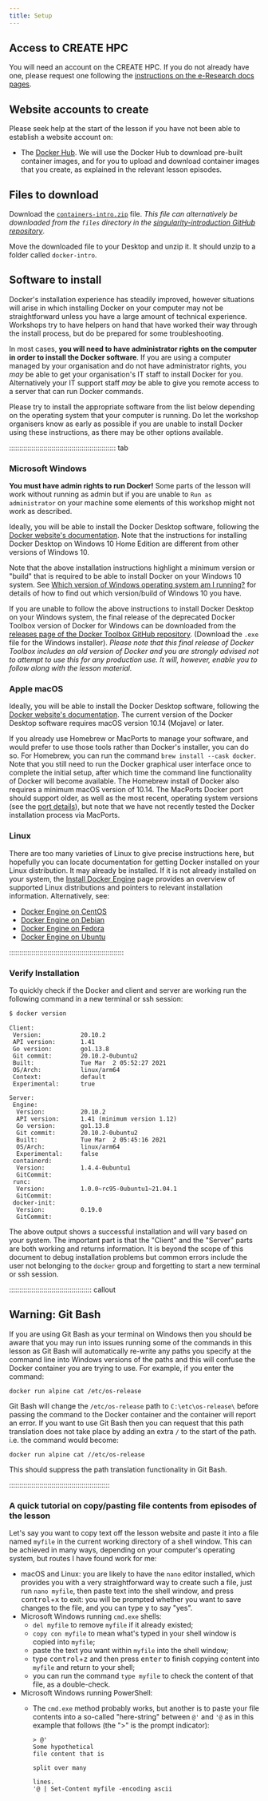 ```yaml
---
title: Setup
---
```


## Access to CREATE HPC

You will need an account on the CREATE HPC.
If you do not already have one, please request one following the [instructions on the e-Research docs pages](https://docs.er.kcl.ac.uk/CREATE/requesting_access/).

## Website accounts to create

Please seek help at the start of the lesson if you have not been able to establish a website account on:

- The [Docker Hub](https://hub.docker.com).
  We will use the Docker Hub to download pre-built container images, and for you to upload and download container images that you create, as explained in the relevant lesson episodes.

## Files to download

Download the [`containers-intro.zip`](files/containers-intro.zip) file.
*This file can alternatively be downloaded from the `files` directory in the [singularity-introduction GitHub repository](https://github.com/kcl-eresearch/singularity-introduction/blob/gh-pages/files/containers-intro.zip)*.

Move the downloaded file to your Desktop and unzip it. It should unzip to a folder called `docker-intro`.

## Software to install

Docker's installation experience has steadily improved, however situations will arise in which installing Docker on your computer may not be straightforward unless you have a large amount of technical experience.
Workshops try to have helpers on hand that have worked their way through the install process, but do be prepared for some troubleshooting.

In most cases, **you will need to have administrator rights on the computer in order to install the Docker software**. If you are using a computer managed by your organisation and do not have administrator rights, you *may* be able to get your organisation's IT staff to install Docker for you. Alternatively your IT support staff *may* be able to give you remote access to a server that can run Docker commands.

Please try to install the appropriate software from the list below depending on the operating system that your computer is running. Do let the workshop organisers know as early as possible if you are unable to install Docker using these instructions, as there may be other options available.

::::::::::::::::::::::::::::::::::::::::::::::::::::: tab

### Microsoft Windows

**You must have admin rights to run Docker!** Some parts of the lesson will work without running as admin but if you are unable to `Run as administrator` on your machine some elements of this workshop might not work as described.

Ideally, you will be able to install the Docker Desktop software, following the [Docker website's documentation](https://docs.docker.com/docker-for-windows/install/). Note that the instructions for installing Docker Desktop on Windows 10 Home Edition are different from other versions of Windows 10.

Note that the above installation instructions highlight a minimum version or "build" that is required to be able to install Docker on your Windows 10 system. See [Which version of Windows operating system am I running?](https://support.microsoft.com/en-us/windows/which-version-of-windows-operating-system-am-i-running-628bec99-476a-2c13-5296-9dd081cdd808) for details of how to find out which version/build of Windows 10 you have.

If you are unable to follow the above instructions to install Docker Desktop on your Windows system, the final release of the deprecated Docker Toolbox version of Docker for Windows can be downloaded from the [releases page of the Docker Toolbox GitHub repository](https://github.com/docker/toolbox/releases). (Download the `.exe` file for the Windows installer). *Please note that this final release of Docker Toolbox includes an old version of Docker and you are strongly advised not to attempt to use this for any production use. It will, however, enable you to follow along with the lesson material.*

### Apple macOS

Ideally, you will be able to install the Docker Desktop software, following the
[Docker website's documentation](https://docs.docker.com/docker-for-mac/install/).
The current version of the Docker Desktop software requires macOS version 10.14 (Mojave) or later.

If you already use Homebrew or MacPorts to manage your software, and would prefer to use those
tools rather than Docker's installer, you can do so. For Homebrew, you can run the command
`brew install --cask docker`. Note that you still need to run the Docker graphical user interface
once to complete the initial setup, after which time the command line functionality of Docker will
become available. The Homebrew install of Docker also requires a minimum macOS version of 10.14.
The MacPorts Docker port should support older, as well as the most recent, operating system
versions (see the [port details](https://ports.macports.org/port/docker/details/)), but note that
we have not recently tested the Docker installation process via MacPorts.

### Linux

There are too many varieties of Linux to give precise instructions here, but hopefully you can locate documentation for getting Docker installed on your Linux distribution. It may already be installed. If it is not already installed on your system, the [Install Docker Engine](https://docs.docker.com/engine/install/) page provides an overview of supported Linux distributions and pointers to relevant installation information. Alternatively, see:

- [Docker Engine on CentOS](https://docs.docker.com/install/linux/docker-ce/centos/)
- [Docker Engine on Debian](https://docs.docker.com/install/linux/docker-ce/debian/)
- [Docker Engine on Fedora](https://docs.docker.com/install/linux/docker-ce/fedora/)
- [Docker Engine on Ubuntu](https://docs.docker.com/install/linux/docker-ce/ubuntu/)

:::::::::::::::::::::::::::::::::::::::::::::::::::::::::

### Verify Installation

To quickly check if the Docker and client and server are working run the following command in a new terminal or ssh session:

```bash
$ docker version
```

```output
Client:
 Version:           20.10.2
 API version:       1.41
 Go version:        go1.13.8
 Git commit:        20.10.2-0ubuntu2
 Built:             Tue Mar  2 05:52:27 2021
 OS/Arch:           linux/arm64
 Context:           default
 Experimental:      true

Server:
 Engine:
  Version:          20.10.2
  API version:      1.41 (minimum version 1.12)
  Go version:       go1.13.8
  Git commit:       20.10.2-0ubuntu2
  Built:            Tue Mar  2 05:45:16 2021
  OS/Arch:          linux/arm64
  Experimental:     false
 containerd:
  Version:          1.4.4-0ubuntu1
  GitCommit:        
 runc:
  Version:          1.0.0~rc95-0ubuntu1~21.04.1
  GitCommit:        
 docker-init:
  Version:          0.19.0
  GitCommit:        
```

The above output shows a successful installation and will vary based on your system.  The important part is that the "Client" and the "Server" parts are both working and returns information.  It is beyond the scope of this document to debug installation problems but common errors include the user not belonging to the `docker` group and forgetting to start a new terminal or ssh session.

:::::::::::::::::::::::::::::::::::::::::  callout

## Warning: Git Bash

If you are using Git Bash as your terminal on Windows then you should be aware that you may run
into issues running some of the commands in this lesson as Git Bash will automatically re-write
any paths you specify at the command line into Windows versions of the paths and this will confuse
the Docker container you are trying to use. For example, if you enter the command:

```
docker run alpine cat /etc/os-release
```

Git Bash will change the `/etc/os-release` path to `C:\etc\os-release\` before passing the command
to the Docker container and the container will report an error. If you want to use Git Bash then you
can request that this path translation does not take place by adding an extra `/` to the start of the
path. i.e. the command would become:

```
docker run alpine cat //etc/os-release
```

This should suppress the path translation functionality in Git Bash.

::::::::::::::::::::::::::::::::::::::::::::::::::

### A quick tutorial on copy/pasting file contents from episodes of the lesson

Let's say you want to copy text off the lesson website and paste it into a file named `myfile` in the current working directory of a shell window. This can be achieved in many ways, depending on your computer's operating system, but routes I have found work for me:

- macOS and Linux: you are likely to have the `nano` editor installed, which provides you with a very straightforward way to create such a file, just run `nano myfile`, then paste text into the shell window, and press <kbd>control</kbd>\+<kbd>x</kbd> to exit: you will be prompted whether you want to save changes to the file, and you can type <kbd>y</kbd> to say "yes".
- Microsoft Windows running `cmd.exe` shells:
  - `del myfile` to remove `myfile` if it already existed;
  - `copy con myfile` to mean what's typed in your shell window is copied into `myfile`;
  - paste the text you want within `myfile` into the shell window;
  - type <kbd>control</kbd>\+<kbd>z</kbd> and then press <kbd>enter</kbd> to finish copying content into `myfile` and return to your shell;
  - you can run the command `type myfile` to check the content of that file, as a double-check.
- Microsoft Windows running PowerShell:
  - The `cmd.exe` method probably works, but another is to paste your file contents into a so-called "here-string" between `@'` and `'@` as in this example that follows (the ">" is the prompt indicator):
    
    ```
    > @'
    Some hypothetical
    file content that is
    
    split over many
    
    lines.
    '@ | Set-Content myfile -encoding ascii
    ```





